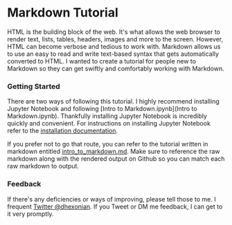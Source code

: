 # Markdown Tutorial

HTML is the building block of the web. It's what allows the web browser to render text, lists, tables, headers, images and more to the screen. However, HTML can become verbose and tedious to work with. Markdown allows us to use an easy to read and write text-based syntax that gets automatically converted to HTML. I wanted to create a tutorial for people new to Markdown so they can get swiftly and comfortably working with Markdown.  

### Getting Started

There are two ways of following this tutorial. I highly recommend installing Jupyter Notebook and following [Intro to Markdown.ipynb](Intro to Markdown.ipynb). Thankfully installing Jupyter Notebook is incredibly quickly and convenient. For instructions on installing Jupyter Notebook refer to the [installation documentation](http://jupyter.readthedocs.io/en/latest/install.html).

If you prefer not to go that route, you can refer to the tutorial written in markdown entitled [intro_to_markdown.md](intro_to_markdown.md). Make sure to reference the raw markdown along with the rendered output on Github so you can match each raw markdown to output.

### Feedback 

If there's any deficiencies or ways of improving, please tell those to me. I frequent [Twitter @dhexonian](https://twitter.com/dhexonian). If you Tweet or DM me feedback, I can get to it very promptly. 

